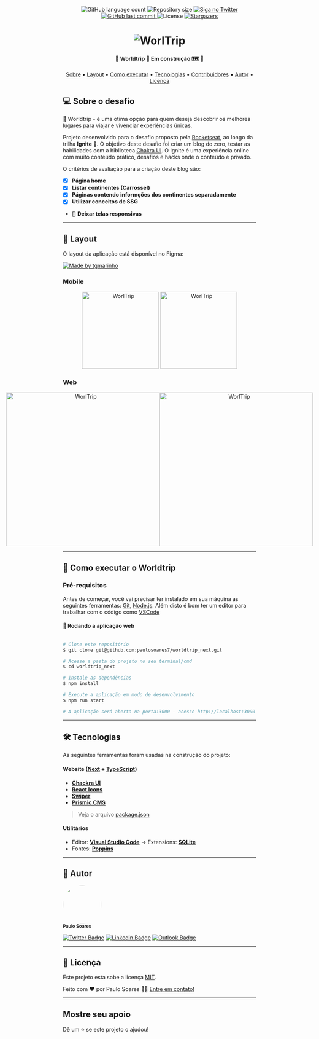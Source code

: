 
<p align="center">
  <img alt="GitHub language count" src="https://img.shields.io/github/languages/count/paulosoares7/worldtrip_next?color=%232304D361">

  <img alt="Repository size" src="https://img.shields.io/github/repo-size/paulosoares7/worldtrip_next">

  <a href="https://twitter.com/PauloRougdries/">
    <img alt="Siga no Twitter" src="https://img.shields.io/twitter/url?label=%40PauloRougdries&style=social&url=https%3A%2F%2Ftwitter.com%2FPauloRougdries">
  </a>
  
  <a href="https://github.com/paulosoares7/worldtrip_next/commits/main">
    <img alt="GitHub last commit" src="https://img.shields.io/github/last-commit/paulosoares7/worldtrip_next?color=%23E6000F">
  </a>
    
   <img alt="License" src="https://img.shields.io/badge/license-MIT-brightgreen">
   <a href="https://github.com/paulosaores7/worldtrip_next/stargazers">
    <img alt="Stargazers" src="https://img.shields.io/github/stars/paulosaores7/worldtrip_next?style=social">
  </a>
  
 
</p>
<h1 align="center">
    <img alt="WorlTrip" title="#WorlTrip" src="./public/bannerReadMe.png" />
</h1>

<h4 align="center"> 
	🚧  Worldtrip 🧭 Em construção 🗺 🚧
</h4>

<p align="center">
 <a href="#-sobre-o-projeto">Sobre</a> •
 <a href="#-layout">Layout</a> • 
 <a href="#-como-executar-o-projeto">Como executar</a> • 
 <a href="#-tecnologias">Tecnologias</a> • 
 <a href="#-contribuidores">Contribuidores</a> • 
 <a href="#-autor">Autor</a> • 
 <a href="#user-content--licença">Licença</a>
</p>


## 💻 Sobre o desafio

🧭 Worldtrip - é uma otima opção para quem deseja descobrir os melhores lugares para viajar e vivenciar experiências únicas.


Projeto desenvolvido para o desafio proposto pela [Rocketseat](https://rocketseat.com.br/), ao longo da trilha **Ignite** 🚀. O objetivo deste desafio foi criar um blog do zero, testar as habilidades com a biblioteca [Chakra UI](https://chakra-ui.com).
O Ignite é uma experiência online com muito conteúdo prático, desafios e hacks onde o conteúdo é privado.

O critérios de avaliação para a criação deste blog são:

- [x]   **Página home**
- [x]   **Listar continentes (Carrossel)**
- [x]   **Páginas contendo informções dos continentes separadamente**
- [x]   **Utilizar conceitos de SSG**
- []   **Deixar telas responsivas**


---

## 🎨 Layout

O layout da aplicação está disponível no Figma:

<a href="https://www.figma.com/file/9JH0RaDvhRYtNVYhMDjs1W/Desafio-1-Módulo-4-ReactJS-(Copy)?node-id=0%3A1">
  <img alt="Made by tgmarinho" src="https://img.shields.io/badge/Acessar%20Layout%20-Figma-%2304D361">
</a>


### Mobile

<p align="center">
  <img alt="WorlTrip" title="#WorlTrip" src="./public/home-mobile.png" width="200px">

  <img alt="WorlTrip" title="#WorlTrip" src="./public/post-mobile.png" width="200px">
</p>

### Web

<p align="center" style="display: flex; align-items: flex-start; justify-content: center;">
  <img alt="WorlTrip" title="#WorlTrip" src="./public/home.png" width="400px">

  <img alt="WorlTrip" title="#WorlTrip" src="./public/post.png" width="400px">
</p>

---

## 🚀 Como executar o Worldtrip


### Pré-requisitos

Antes de começar, você vai precisar ter instalado em sua máquina as seguintes ferramentas:
[Git](https://git-scm.com), [Node.js](https://nodejs.org/en/). 
Além disto é bom ter um editor para trabalhar com o código como [VSCode](https://code.visualstudio.com/)

#### 🧭 Rodando a aplicação web

```bash

# Clone este repositório
$ git clone git@github.com:paulosoares7/worldtrip_next.git

# Acesse a pasta do projeto no seu terminal/cmd
$ cd worldtrip_next

# Instale as dependências
$ npm install

# Execute a aplicação em modo de desenvolvimento
$ npm run start

# A aplicação será aberta na porta:3000 - acesse http://localhost:3000

```

---

## 🛠 Tecnologias

As seguintes ferramentas foram usadas na construção do projeto:

#### **Website**  ([Next](https://https://nextjs.org)  +  [TypeScript](https://www.typescriptlang.org/))

-   **[Chackra UI](https://chakra-ui.com)**
-   **[React Icons](https://react-icons.github.io/react-icons/)**
-   **[Swiper](https://swiperjs.com)**
-   **[Prismic CMS](https://prismic.io)**

> Veja o arquivo  [package.json](https://github.com/paulosoares7/worldtrip_next/blob/main/package.json)

#### [](https://github.com/paulosoares7/worldtrip_next#utilit%C3%A1rios)**Utilitários**

-   Editor:  **[Visual Studio Code](https://code.visualstudio.com/)**  → Extensions:  **[SQLite](https://marketplace.visualstudio.com/items?itemName=alexcvzz.vscode-sqlite)**
-   Fontes:  **[Poppins](https://fonts.google.com/specimen/Poppins)**

---

## 🦸 Autor

 <img style="border-radius: 50%;" src="https://avatars.githubusercontent.com/u/86863196?v=4" width="100px;" alt=""/>
 <br />
 <sub><b>Paulo Soares</b></sub>
 <br />

[![Twitter Badge](https://img.shields.io/badge/-@PauloRougdries-1ca0f1?style=flat-square&labelColor=1ca0f1&logo=twitter&logoColor=white&link=https://twitter.com/PauloRougdries)](https://twitter.com/PauloRougdries) [![Linkedin Badge](https://img.shields.io/badge/-Paulo-blue?style=flat-square&logo=Linkedin&logoColor=white&link=https://www.linkedin.com/in/paulosoares7/)](https://www.linkedin.com/in/paulosoares7/) 
[![Outlook Badge](https://img.shields.io/badge/-paulosoaresrodrigues@outlook.com-0078D4?style=flat-square&logo=Microsoft-Outlook&logoColor=white&link=mailto:tgmarinho@gmail.com)](mailto:paulosoaresrodrigues@outlook.com)


---

## 📝 Licença

Este projeto esta sobe a licença [MIT](./LICENSE).

Feito com ❤️ por Paulo Soares 👋🏽 [Entre em contato!](https://www.linkedin.com/in/paulosoares7)

---

## Mostre seu apoio

Dê um ⭐ se este projeto o ajudou!